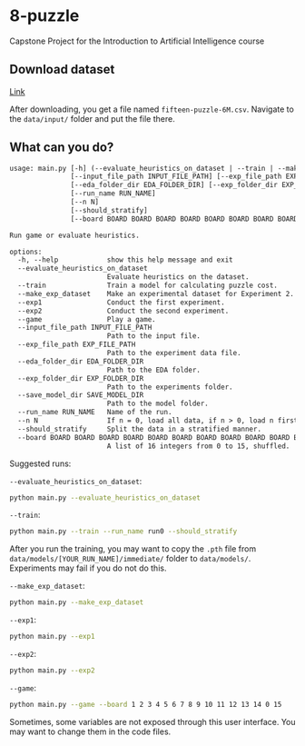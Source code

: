 # 8-puzzle

 Capstone Project for the Introduction to Artificial Intelligence course

## Download dataset

[Link](https://drive.google.com/uc?export=download&id=1sAhDL847ku-mo3C-LyMCb5-QYdAta8HQ)

After downloading, you get a file named `fifteen-puzzle-6M.csv`. Navigate to the `data/input/` folder and put the file there.

## What can you do?

```default
usage: main.py [-h] (--evaluate_heuristics_on_dataset | --train | --make_exp_dataset | --exp1 | --exp2 | --game) 
               [--input_file_path INPUT_FILE_PATH] [--exp_file_path EXP_FILE_PATH] 
               [--eda_folder_dir EDA_FOLDER_DIR] [--exp_folder_dir EXP_FOLDER_DIR] [--save_model_dir SAVE_MODEL_DIR] 
               [--run_name RUN_NAME] 
               [--n N]
               [--should_stratify] 
               [--board BOARD BOARD BOARD BOARD BOARD BOARD BOARD BOARD BOARD BOARD BOARD BOARD BOARD BOARD BOARD BOARD]

Run game or evaluate heuristics.

options:
  -h, --help            show this help message and exit
  --evaluate_heuristics_on_dataset
                        Evaluate heuristics on the dataset.
  --train               Train a model for calculating puzzle cost.
  --make_exp_dataset    Make an experimental dataset for Experiment 2.
  --exp1                Conduct the first experiment.
  --exp2                Conduct the second experiment.
  --game                Play a game.
  --input_file_path INPUT_FILE_PATH
                        Path to the input file.
  --exp_file_path EXP_FILE_PATH
                        Path to the experiment data file.
  --eda_folder_dir EDA_FOLDER_DIR
                        Path to the EDA folder.
  --exp_folder_dir EXP_FOLDER_DIR
                        Path to the experiments folder.
  --save_model_dir SAVE_MODEL_DIR
                        Path to the model folder.
  --run_name RUN_NAME   Name of the run.
  --n N                 If n = 0, load all data, if n > 0, load n first rows from data.
  --should_stratify     Split the data in a stratified manner.
  --board BOARD BOARD BOARD BOARD BOARD BOARD BOARD BOARD BOARD BOARD BOARD BOARD BOARD BOARD BOARD BOARD
                        A list of 16 integers from 0 to 15, shuffled.
```

Suggested runs:

`--evaluate_heuristics_on_dataset`:

```bash
python main.py --evaluate_heuristics_on_dataset
```

`--train`:

```bash
python main.py --train --run_name run0 --should_stratify
```

After you run the training, you may want to copy the `.pth` file from `data/models/[YOUR_RUN_NAME]/immediate/` folder to `data/models/`.
Experiments may fail if you do not do this.

`--make_exp_dataset`:

```bash
python main.py --make_exp_dataset 
```

`--exp1`:

```bash
python main.py --exp1
```

`--exp2`:

```bash
python main.py --exp2
```

`--game`:

```bash
python main.py --game --board 1 2 3 4 5 6 7 8 9 10 11 12 13 14 0 15
```

Sometimes, some variables are not exposed through this user interface. You may want to change them in the code files.
